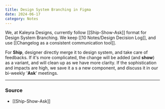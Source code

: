```yaml
---
title: Design System Branching in Figma
date: 2024-06-17
category: Notes
---
```

We, at Kaleyra Designs, currently follow [[Ship-Show-Ask]] format for Design System Branching. We keep [[10 Notes/Design Decision Log]], and use [[Changelog as a consistent communication tool]]. 

For **Ship**, designer directly merge it to design system, and take care of feedbacks. If it's more complicated, the change will be added (and **show**) as a variant, and will clean up as we have more clarity. If the sophistication and impacts are high, we save it a s a new component, and discuss it in our bi-weekly '**Ask**' meetings. 

--- 
### Source
- [[Ship-Show-Ask]]